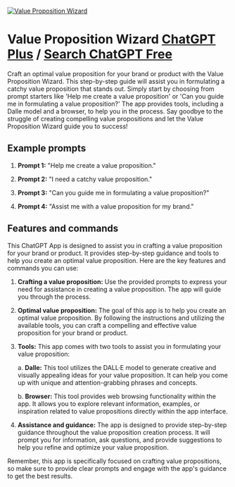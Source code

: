 
[![Value Proposition Wizard](https://files.oaiusercontent.com/file-JE9BEGuaWZmcCUPJGWsdaHOF?se=2123-10-19T04%3A03%3A23Z&sp=r&sv=2021-08-06&sr=b&rscc=max-age%3D31536000%2C%20immutable&rscd=attachment%3B%20filename%3Deb730987-49a4-451d-bf24-c9eca9561019.png&sig=4isJUG4IER4QIrTqUx%2BVqEHlVVnXo59dqJLJndWHnsI%3D)](https://chat.openai.com/g/g-skMk7pYNC-value-proposition-wizard)

# Value Proposition Wizard [ChatGPT Plus](https://chat.openai.com/g/g-skMk7pYNC-value-proposition-wizard) / [Search ChatGPT Free](https://gptcall.net/index.html#/?search=Value%20Proposition%20Wizard)

Craft an optimal value proposition for your brand or product with the Value Proposition Wizard. This step-by-step guide will assist you in formulating a catchy value proposition that stands out. Simply start by choosing from prompt starters like 'Help me create a value proposition' or 'Can you guide me in formulating a value proposition?' The app provides tools, including a Dalle model and a browser, to help you in the process. Say goodbye to the struggle of creating compelling value propositions and let the Value Proposition Wizard guide you to success!

## Example prompts

1. **Prompt 1:** "Help me create a value proposition."

2. **Prompt 2:** "I need a catchy value proposition."

3. **Prompt 3:** "Can you guide me in formulating a value proposition?"

4. **Prompt 4:** "Assist me with a value proposition for my brand."

## Features and commands

This ChatGPT App is designed to assist you in crafting a value proposition for your brand or product. It provides step-by-step guidance and tools to help you create an optimal value proposition. Here are the key features and commands you can use:

1. **Crafting a value proposition:** Use the provided prompts to express your need for assistance in creating a value proposition. The app will guide you through the process.

2. **Optimal value proposition:** The goal of this app is to help you create an optimal value proposition. By following the instructions and utilizing the available tools, you can craft a compelling and effective value proposition for your brand or product.

3. **Tools:** This app comes with two tools to assist you in formulating your value proposition:

    a. **Dalle:** This tool utilizes the DALL·E model to generate creative and visually appealing ideas for your value proposition. It can help you come up with unique and attention-grabbing phrases and concepts.

    b. **Browser:** This tool provides web browsing functionality within the app. It allows you to explore relevant information, examples, or inspiration related to value propositions directly within the app interface.

4. **Assistance and guidance:** The app is designed to provide step-by-step guidance throughout the value proposition creation process. It will prompt you for information, ask questions, and provide suggestions to help you refine and optimize your value proposition.

Remember, this app is specifically focused on crafting value propositions, so make sure to provide clear prompts and engage with the app's guidance to get the best results.


